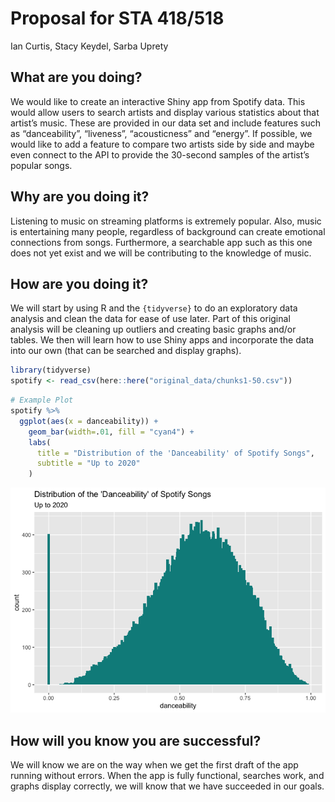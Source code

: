 Proposal for STA 418/518
================
Ian Curtis, Stacy Keydel, Sarba Uprety

## What are you doing?

We would like to create an interactive Shiny app from Spotify data. This
would allow users to search artists and display various statistics about
that artist’s music. These are provided in our data set and include
features such as “danceability”, “liveness”, “acousticness” and
“energy”. If possible, we would like to add a feature to compare two
artists side by side and maybe even connect to the API to provide the
30-second samples of the artist’s popular songs.

## Why are you doing it?

Listening to music on streaming platforms is extremely popular. Also,
music is entertaining many people, regardless of background can create
emotional connections from songs. Furthermore, a searchable app such as
this one does not yet exist and we will be contributing to the knowledge
of music.

## How are you doing it?

We will start by using R and the `{tidyverse}` to do an exploratory data
analysis and clean the data for ease of use later. Part of this original
analysis will be cleaning up outliers and creating basic graphs and/or
tables. We then will learn how to use Shiny apps and incorporate the
data into our own (that can be searched and display graphs).

``` r
library(tidyverse)
spotify <- read_csv(here::here("original_data/chunks1-50.csv"))
```

``` r
# Example Plot
spotify %>% 
  ggplot(aes(x = danceability)) +
    geom_bar(width=.01, fill = "cyan4") +
    labs(
      title = "Distribution of the 'Danceability' of Spotify Songs",
      subtitle = "Up to 2020"
    )
```

![](proposal_files/figure-gfm/example_plot-1.png)<!-- -->

## How will you know you are successful?

We will know we are on the way when we get the first draft of the app
running without errors. When the app is fully functional, searches work,
and graphs display correctly, we will know that we have succeeded in our
goals.
